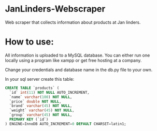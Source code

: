 # JanLinders-Webscraper
Web scraper that collects information about products at Jan linders.

# How to use:
All information is uploaded to a MySQL database. 
You can either run one locally using a program like xampp or get free hosting at a company.

Change your credentials and database name in the db.py file to your own.

In your sql server create this table:
```sql
CREATE TABLE `products` (
  `id` int(11) NOT NULL AUTO_INCREMENT,
  `name` varchar(100) NOT NULL,
  `price` double NOT NULL,
  `brand` varchar(45) NOT NULL,
  `weight` varchar(45) NOT NULL,
  `group` varchar(45) NOT NULL,
  PRIMARY KEY (`id`)
) ENGINE=InnoDB AUTO_INCREMENT=0 DEFAULT CHARSET=latin1;
```
